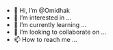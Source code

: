 - 👋 Hi, I’m @Omidhak
- 👀 I’m interested in ...
- 🌱 I’m currently learning ...
- 💞️ I’m looking to collaborate on ...
- 📫 How to reach me ...

<!---
Omidhak/Omidhak is a ✨ special ✨ repository because its `README.md` (this file) appears on your GitHub profile.
You can click the Preview link to take a look at your changes.
--->
